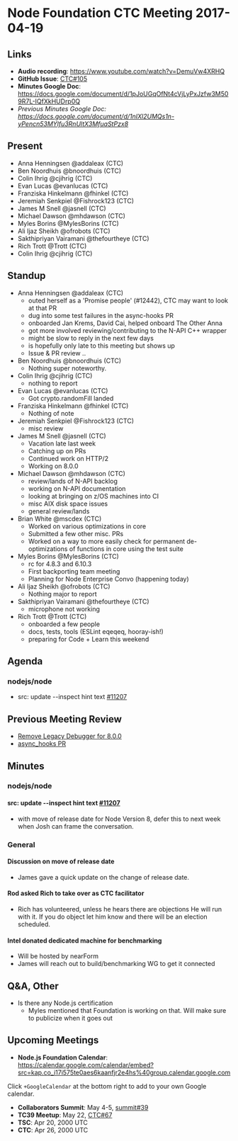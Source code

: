 # Node Foundation CTC Meeting 2017-04-19
## Links

* **Audio recording**: https://www.youtube.com/watch?v=DemuVw4XRHQ
* **GitHub Issue**: [CTC#105](h8ttps://github.com/nodejs/CTC/issues/105)
* **Minutes Google Doc**: <https://docs.google.com/document/d/1pJoUGqOfNt4cVjLyPxJzfw3M509R7L-IQfXkHUDrp0Q>
* _Previous Minutes Google Doc: <https://docs.google.com/document/d/1nIXl2UMQs1n-yPencn53MYlfu3RnUltX3MfuaStPzx8>_
## Present

* Anna Henningsen @addaleax (CTC)
* Ben Noordhuis @bnoordhuis (CTC)
* Colin Ihrig @cjihrig (CTC)
* Evan Lucas @evanlucas (CTC)
* Franziska Hinkelmann @fhinkel (CTC)
* Jeremiah Senkpiel @Fishrock123 (CTC)
* James M Snell @jasnell (CTC)
* Michael Dawson @mhdawson (CTC)
* Myles Borins @MylesBorins (CTC)
* Ali Ijaz Sheikh @ofrobots (CTC)
* Sakthipriyan Vairamani @thefourtheye (CTC)
* Rich Trott @Trott (CTC)
* Colin Ihrig @cjihrig (CTC)

## Standup

* Anna Henningsen @addaleax (CTC)
  * outed herself as a 'Promise people' (#12442), CTC may want to
    look at that PR
  * dug into some test failures in the async-hooks PR
  * onboarded Jan Krems, David Cai, helped onboard The Other Anna
  * got more involved reviewing/contributing to the N-API C++ wrapper
  * might be slow to reply in the next few days
  * is hopefully only late to this meeting but shows up
  * Issue & PR review ..
* Ben Noordhuis @bnoordhuis (CTC)
  * Nothing super noteworthy.
* Colin Ihrig @cjihrig (CTC)
  * nothing to report 
* Evan Lucas @evanlucas (CTC)
  * Got crypto.randomFill landed
* Franziska Hinkelmann @fhinkel (CTC)
  * Nothing of note
* Jeremiah Senkpiel @Fishrock123 (CTC)
  * misc review
* James M Snell @jasnell (CTC)
  * Vacation late last week
  * Catching up on PRs
  * Continued work on HTTP/2
  * Working on 8.0.0
* Michael Dawson @mhdawson (CTC)
  * review/lands of N-API backlog
  * working on N-API documentation
  * looking at bringing on z/OS machines into CI 
  * misc AIX disk space issues
  * general review/lands
* Brian White @mscdex (CTC)
  * Worked on various optimizations in core
  * Submitted a few other misc. PRs
  * Worked on a way to more easily check for permanent 
    de-optimizations of functions in core using the test suite
* Myles Borins @MylesBorins (CTC)
  * rc for 4.8.3 and 6.10.3
  * First backporting team meeting
  * Planning for Node Enterprise Convo (happening today)
* Ali Ijaz Sheikh @ofrobots (CTC)
  * Nothing major to report
* Sakthipriyan Vairamani @thefourtheye (CTC)
  * microphone not working
* Rich Trott @Trott (CTC)
  * onboarded a few people
  * docs, tests, tools (ESLint eqeqeq, hooray-ish!)
  * preparing for Code + Learn this weekend

## Agenda

### nodejs/node

* src: update --inspect hint text
  [#11207](https://github.com/nodejs/node/pull/11207)

## Previous Meeting Review

* [Remove Legacy Debugger for 8.0.0](https://github.com/nodejs/CTC/issues/94)
* [async_hooks PR](https://github.com/nodejs/node/pull/11883)

## Minutes

### nodejs/node

#### src: update --inspect hint text [#11207](https://github.com/nodejs/node/pull/11207)

* with move of release date for Node Version 8, defer this to next week
  when Josh can frame the conversation.

### General

#### Discussion on move of release date

* James gave a quick update on the change of release date.

#### Rod asked Rich to take over as  CTC facilitator

* Rich has volunteered, unless he hears there are objections
  He will run with it. If you do object let him know and
  there will be an election scheduled.

#### Intel donated dedicated machine for benchmarking

* Will be hosted by nearForm
* James will reach out to build/benchmarking WG to get it connected

## Q&A, Other

* Is there any Node.js certification
  * Myles mentioned that Foundation is working on that. Will make
    sure to publicize when it goes out

## Upcoming Meetings

* **Node.js Foundation Calendar**: https://calendar.google.com/calendar/embed?src=kap.co_i17i575te0aes6kaanfjr2e4hs%40group.calendar.google.com

Click `+GoogleCalendar` at the bottom right to add to your own Google calendar.

* **Collaborators Summit**: May 4-5,
  [summit#39](https://github.com/nodejs/summit/issues/39)
* **TC39 Meetup**: May 22,
  [CTC#67](https://github.com/nodejs/CTC/issues/67)        
* **TSC**: Apr 20, 2000 UTC
* **CTC**: Apr 26, 2000 UTC

